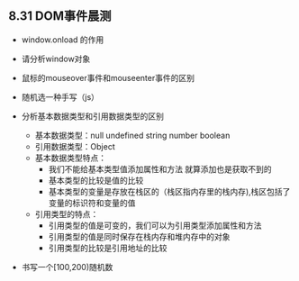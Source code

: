 ## 8.31 DOM事件晨测
- window.onload 的作用

- 请分析window对象

- 鼠标的mouseover事件和mouseenter事件的区别

- 随机选一种手写（js）

- 分析基本数据类型和引用数据类型的区别
    - 基本数据类型：null undefined string number boolean
    - 引用数据类型：Object
    - 基本数据类型特点：
        - 我们不能给基本类型值添加属性和方法 就算添加也是获取不到的
        - 基本类型的比较是值的比较
        - 基本类型的变量是存放在栈区的（栈区指内存里的栈内存),栈区包括了变量的标识符和变量的值
    - 引用类型的特点：
        - 引用类型的值是可变的，我们可以为引用类型添加属性和方法
        - 引用类型的值是同时保存在栈内存和堆内存中的对象
        - 引用类型的比较是引用地址的比较

- 书写一个[100,200)随机数